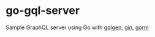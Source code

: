 # go-gql-server

Sample GraphQL server using Go with [gqlgen](https://gqlgen.com/), [gin](https://gin-gonic.com/), [gorm](https://gorm.io/)
